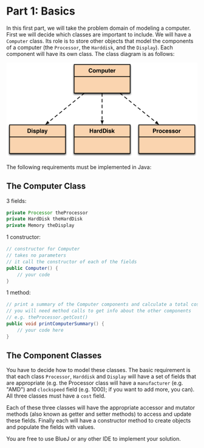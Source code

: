 # Part 1: Basics

In this first part, we will take the problem domain of modeling a computer.  First we will decide which classes are important to include.  We will have a `Computer` class.  Its role is to store other objects that model the components of a computer (the `Processor`, the `Harddisk`, and the `Display`).  Each component will have its own class.  The class diagram is as follows:

<img src="computer-class-diagram.png" width="512">

The following requirements must be implemented in Java:

## The Computer Class

3 fields:

```java
private Processor theProcessor
private HardDisk theHardDisk
private Memory theDisplay
```

1 constructor:

```java
// constructor for Computer
// takes no parameters
// it call the constructor of each of the fields
public Computer() {
	// your code
}
```

1 method:

```java
// print a summary of the Computer components and calculate a total cost
// you will need method calls to get info about the other components
// e.g. theProcessor.getCost()
public void printComputerSummary() {
	// your code here
}
```

## The Component Classes

You have to decide how to model these classes.  The basic requirement is that each class `Processor`, `Harddisk` and `Display` will have a set of fields that are appropriate (e.g. the Processor class will have a `manufacturer` (e.g. "AMD") and `clockspeed` field (e.g. 1000); if you want to add more, you can).  All three classes must have a `cost` field.

Each of these three classes will have the appropriate accessor and mutator methods (also known as getter and setter methods) to access and update these fields.  Finally each will have a constructor method to create objects and populate the fields with values.

You are free to use BlueJ or any other IDE to implement your solution.

